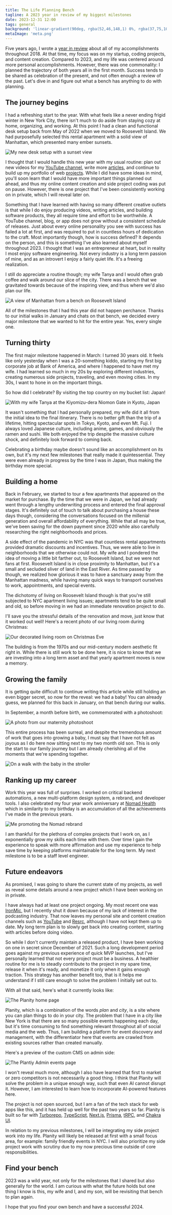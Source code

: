 ```yaml
---
title: The Life Planning Bench
tagline: A 2023 year in review of my biggest milestones
date: 2023-12-31 12:00
tags: general
background: 'linear-gradient(90deg, rgba(52,46,148,1) 0%, rgba(37,75,105,1) 100%)'
metaImage: 'meta.png'
---
```


Five years ago, I wrote a [year in review](/blog/looking-back-on-2018) about all of my accomplishments throughout 2018. At that time, my focus was on my startup, coding projects, and content creation. Compared to 2023, and my life was centered around more personal accomplishments. However, there was one commonality: I planned the trajectory of both years all in the first month. Success tends to be shared as celebration of the present, and not often enough a review of the past. Let's dive in and figure out what a bench has anything to do with planning.

## The journey begins

I had a refreshing start to the year. With what feels like a never ending frigid winter in New York City, there isn't much to do aside from staying cozy at home, organizing, and working. At this point I had a clean and functional desk setup back from May of 2022 when we moved to Roosevelt Island. We had purposefully selected this rental apartment with a solid view of Manhattan, which presented many ember sunsets.

![My new desk setup with a sunset view](desk-setup.jpg)

I thought that I would handle this new year with my usual routine: plan out new videos for my [YouTube channel](https://www.youtube.com/@SunnyNYC), write more [articles](/blog), and continue to build up my portfolio of web [projects](/projects). While I did have some ideas in mind, you'll soon learn that I would have more important things planned out ahead, and thus my online content creation and side project coding was put on pause. However, there is one project that I've been consistently working on in private, which I will reveal later on.

Something that I have learned with having so many different creative outlets is that while I do enjoy producing videos, writing articles, and building software products, they all require time and effort to be worthwhile. A YouTube channel, blog, or app does not grow without a consistent schedule of releases. Just about every online personality you see with success has failed a lot at first, and was required to put in countless hours of dedication to the craft. Most importantly though, how is success defined? It depends on the person, and this is something I've also learned about myself throughout 2023. I thought that I was an entrepreneur at heart, but in reality I most enjoy software engineering. Not every industry is a long term passion of mine, and as an introvert I enjoy a fairly quiet life. It's a freeing realization.

I still do appreciate a routine though; my wife Tanya and I would often grab coffee and walk around our slice of the city. There was a bench that we gravitated towards because of the inspiring view, and thus where we'd also plan our life.

![A view of Manhattan from a bench on Roosevelt Island](bench.jpg)

All of the milestones that I had this year did not happen perchance. Thanks to our initial walks in January and chats on that bench, we decided every major milestone that we wanted to hit for the entire year. Yes, every single one.

## Turning thirty

The first major milestone happened in March: I turned 30 years old. It feels like only yesterday when I was a 20-something kiddo, starting my first big corporate job at Bank of America, and where I happened to have met my wife. I had learned so much in my 20s by exploring different industries, creating numerous side projects, traveling, and even moving cities. In my 30s, I want to hone in on the important things.

So how did I celebrate? By visiting the top country on my bucket list: Japan!

![With my wife Tanya at the Kiyomizu-dera Niomon Gate in Kyoto, Japan](japan-kiyomizu-dera-niomon-gate-selfie.jpeg)

It wasn't something that I had personally prepared, my wife did it all from the initial idea to the final itinerary. There is no better gift than the trip of a lifetime, hitting spectacular spots in Tokyo, Kyoto, and even Mt. Fuji. I always loved Japanese culture, including anime, games, and obviously the ramen and sushi. We both enjoyed the trip despite the massive culture shock, and definitely look forward to coming back.

Celebrating a birthday maybe doesn't sound like an accomplishment on its own, but it's my next few milestones that really made it quintessential. They were even already in progress by the time I was in Japan, thus making the birthday more special.

## Building a home

Back in February, we started to tour a few apartments that appeared on the market for purchase. By the time that we were in Japan, we had already went through a lengthy underwriting process and entered the final approval stages. It's definitely out of touch to talk about purchasing a house these days though, considering the conversations focused on the millenial generation and overall affordability of everything. While that all may be true, we've been saving for the down payment since 2020 while also carefully researching the right neighborhoods and prices.

A side effect of the pandemic in NYC was that countless rental appartments provided dramatic discounts and incentives. Thus, we were able to live in neighborhoods that we otherwise could not. My wife and I pondered the idea of moving a little bit farther out, to Roosevelt Island, but we were not fans at first. Roosevelt Island is in close proximity to Manhattan, but it's a small and secluded sliver of land in the East River. As time passed by though, we realized how glorious it was to have a sanctuary away from the Manhattan madness, while having many quick ways to transport ourselves to work, appointments, and special events.

The dichotomy of living on Roosevelt Island though is that you're still subjected to NYC apartment living issues; apartments tend to be quite small and old, so before moving in we had an immediate renovation project to do.

I'll save you the stressful details of the renovation and move, just know that it worked out well! Here's a recent photo of our living room during Christmas:

![Our decorated living room on Christmas Eve](living-room-christmas.jpg)

The building is from the 1970s and our mid-century modern aesthetic fit right in. While there is still work to be done here, it is nice to know that we are investing into a long term asset and that yearly apartment moves is now a memory.

## Growing the family

It is getting quite difficult to continue writing this article while still holding an even bigger secret, so now for the reveal: we had a baby! You can already guess, we planned for this back in January, on that bench during our walks.

In September, a month before birth, we commemorated with a photoshoot:

![A photo from our maternity photoshoot](maternity-photoshoot.jpg)

This entire process has been surreal, and despite the tremendous amount of work that goes into growing a baby, I must say that I have not felt as joyous as I do here now sitting next to my two month old son. This is only the start to our family journey but I am already cherishing all of the moments that we're spending together.

![On a walk with the baby in the stroller](baby-walk.jpg)

## Ranking up my career

Work this year was full of surprises. I worked on critical backend automations, a new multi-platform design system, a rebrand, and developer tools. I also celebrated my four year work anniversary at [Nomad Health](https://nomadhealth.com/) which in similarity to my birthday is an accumulation of all the achievements I've made in the previous years.

![Me promoting the Nomad rebrand](nomad-rebrand.jpeg)

I am thankful for the plethora of complex projects that I work on, as I exponentially grow my skills each time with them. Over time I gain the experience to speak with more affirmation and use my experience to help save time by keeping platforms maintainable for the long term. My next milestone is to be a staff level engineer.

## Future endeavors

As promised, I was going to share the current state of my projects, as well as reveal some details around a new project which I have been working on in private.

I have always had at least one project ongoing. My most recent one was [IronMic](https://ironmic.fm/), but I recently shut it down because of my lack of interest in the podcasting industry. That now leaves my personal site and content creation channels such as [YouTube](https://www.youtube.com/@SunnyNYC) and [Resrc](https://resrc.dev/), although I have not kept them up to date. My long term plan is to slowly get back into creating content, starting with articles before doing video.

So while I don't currently maintain a released product, I have been working on one in secret since December of 2021. Such a long development period goes against my previous experience of quick MVP launches, but I've personally learned that not every project must be a business. A healthier routine for me is to steadly contribute to the project in my spare time, release it when it's ready, and monetize it only when it gains enough traction. This strategy has another benefit too, that is it helps me understand if I still care enough to solve the problem I initially set out to.

With all that said, here's what it currently looks like:

![The Planity home page](planity-home.png)

Planity, which is a combination of the words _plan_ and _city_, is a site where you can plan things to do in your city. The problem that I have in a city like New York is that there are so many possible events happening each day, but it's time consuming to find something relevant throughout all of social media and the web. Thus, I am building a platform for event discovery and management, with the differentiator here that events are crawled from existing sources rather than created manually.

Here's a preview of the custom CMS on admin side:

![The Plantiy Admin events page](planity-admin.png)

I won't reveal much more, although I also have learned that first to market or zero competitors is not necessarily a good thing. I think that Planity will solve the problem in a unique enough way, such that even AI cannot disrupt it. However, I am interested to learn how to incorporate AI-powered features here.

The project is not open sourced, but I am a fan of the tech stack for web apps like this, and it has held up well for the past two years so far. Planity is built so far with [Turborepo](https://turbo.build/repo), [TypeScript](https://www.typescriptlang.org/), [Next.js](https://nextjs.org/), [Prisma](https://www.prisma.io/), [tRPC](https://trpc.io/), and [Chakra UI](https://chakra-ui.com/).

In relation to my previous milestones, I will be integrating my side project work into my life. Planity will likely be released at first with a small focus area, for example: family friendly events in NYC. I will also prioritize my side project work with scrutiny due to my now precious time outside of core responsibilities.

## Find your bench

2023 was a wild year, not only for the milestones that I shared but also generally for the world. I am curious with what the future holds but one thing I know is this, my wife and I, and my son, will be revisiting that bench to plan again.

I hope that you find your own bench and have a successful 2024.
